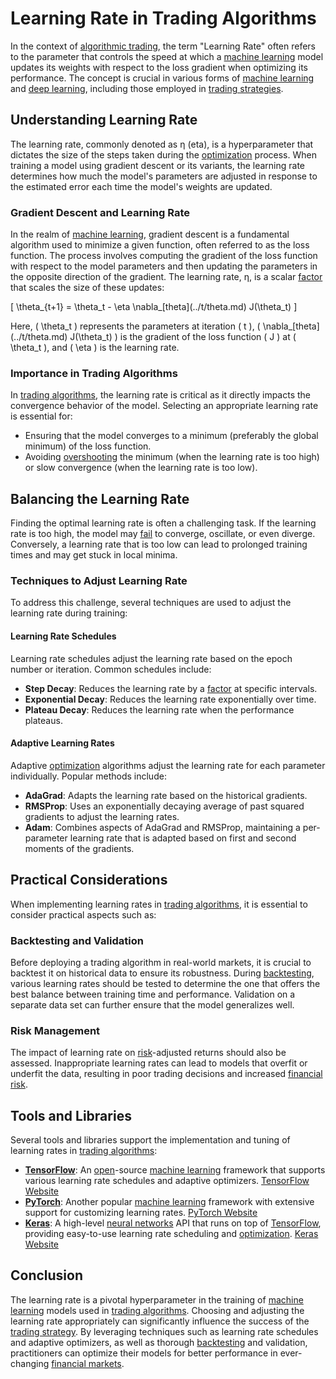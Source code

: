 # Learning Rate in Trading Algorithms

In the context of [algorithmic trading](../a/algorithmic_trading.md), the term "Learning Rate" often refers to the parameter that controls the speed at which a [machine learning](../m/machine_learning.md) model updates its weights with respect to the loss gradient when optimizing its performance. The concept is crucial in various forms of [machine learning](../m/machine_learning.md) and [deep learning](../d/deep_learning.md), including those employed in [trading strategies](../t/trading_strategies.md).

## Understanding Learning Rate

The learning rate, commonly denoted as η (eta), is a hyperparameter that dictates the size of the steps taken during the [optimization](../o/optimization.md) process. When training a model using gradient descent or its variants, the learning rate determines how much the model's parameters are adjusted in response to the estimated error each time the model's weights are updated.

### Gradient Descent and Learning Rate

In the realm of [machine learning](../m/machine_learning.md), gradient descent is a fundamental algorithm used to minimize a given function, often referred to as the loss function. The process involves computing the gradient of the loss function with respect to the model parameters and then updating the parameters in the opposite direction of the gradient. The learning rate, η, is a scalar [factor](../f/factor.md) that scales the size of these updates:

\[ \theta_{t+1} = \theta_t - \eta \nabla_\[theta](../t/theta.md) J(\theta_t) \]

Here, \( \theta_t \) represents the parameters at iteration \( t \), \( \nabla_\[theta](../t/theta.md) J(\theta_t) \) is the gradient of the loss function \( J \) at \( \theta_t \), and \( \eta \) is the learning rate.

### Importance in Trading Algorithms

In [trading algorithms](../t/trading_algorithms.md), the learning rate is critical as it directly impacts the convergence behavior of the model. Selecting an appropriate learning rate is essential for:

- Ensuring that the model converges to a minimum (preferably the global minimum) of the loss function.
- Avoiding [overshooting](../o/overshooting.md) the minimum (when the learning rate is too high) or slow convergence (when the learning rate is too low).
  
## Balancing the Learning Rate

Finding the optimal learning rate is often a challenging task. If the learning rate is too high, the model may [fail](../f/fail.md) to converge, oscillate, or even diverge. Conversely, a learning rate that is too low can lead to prolonged training times and may get stuck in local minima.

### Techniques to Adjust Learning Rate

To address this challenge, several techniques are used to adjust the learning rate during training:

#### Learning Rate Schedules

Learning rate schedules adjust the learning rate based on the epoch number or iteration. Common schedules include:

- **Step Decay**: Reduces the learning rate by a [factor](../f/factor.md) at specific intervals.
- **Exponential Decay**: Reduces the learning rate exponentially over time.
- **Plateau Decay**: Reduces the learning rate when the performance plateaus.

#### Adaptive Learning Rates

Adaptive [optimization](../o/optimization.md) algorithms adjust the learning rate for each parameter individually. Popular methods include:

- **AdaGrad**: Adapts the learning rate based on the historical gradients.
- **RMSProp**: Uses an exponentially decaying average of past squared gradients to adjust the learning rates.
- **Adam**: Combines aspects of AdaGrad and RMSProp, maintaining a per-parameter learning rate that is adapted based on first and second moments of the gradients.

## Practical Considerations

When implementing learning rates in [trading algorithms](../t/trading_algorithms.md), it is essential to consider practical aspects such as:

### Backtesting and Validation

Before deploying a trading algorithm in real-world markets, it is crucial to backtest it on historical data to ensure its robustness. During [backtesting](../b/backtesting.md), various learning rates should be tested to determine the one that offers the best balance between training time and performance. Validation on a separate data set can further ensure that the model generalizes well.

### Risk Management

The impact of learning rate on [risk](../r/risk.md)-adjusted returns should also be assessed. Inappropriate learning rates can lead to models that overfit or underfit the data, resulting in poor trading decisions and increased [financial risk](../f/financial_risk.md).

## Tools and Libraries

Several tools and libraries support the implementation and tuning of learning rates in [trading algorithms](../t/trading_algorithms.md):

- **[TensorFlow](../t/tensorflow.md)**: An [open](../o/open.md)-source [machine learning](../m/machine_learning.md) framework that supports various learning rate schedules and adaptive optimizers. [TensorFlow Website](https://www.tensorflow.org)
- **[PyTorch](../p/pytorch.md)**: Another popular [machine learning](../m/machine_learning.md) framework with extensive support for customizing learning rates. [PyTorch Website](https://pytorch.org)
- **[Keras](../k/keras.md)**: A high-level [neural networks](../n/neural_networks_in_trading.md) API that runs on top of [TensorFlow](../t/tensorflow.md), providing easy-to-use learning rate scheduling and [optimization](../o/optimization.md). [Keras Website](https://keras.io)

## Conclusion

The learning rate is a pivotal hyperparameter in the training of [machine learning](../m/machine_learning.md) models used in [trading algorithms](../t/trading_algorithms.md). Choosing and adjusting the learning rate appropriately can significantly influence the success of the [trading strategy](../t/trading_strategy.md). By leveraging techniques such as learning rate schedules and adaptive optimizers, as well as thorough [backtesting](../b/backtesting.md) and validation, practitioners can optimize their models for better performance in ever-changing [financial markets](../f/financial_market.md).
